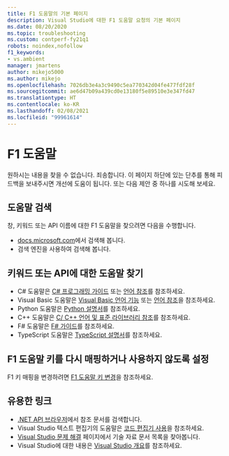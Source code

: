 ```yaml
---
title: F1 도움말의 기본 페이지
description: Visual Studio에 대한 F1 도움말 요청의 기본 페이지
ms.date: 08/20/2020
ms.topic: troubleshooting
ms.custom: contperf-fy21q1
robots: noindex,nofollow
f1_keywords:
- vs.ambient
manager: jmartens
author: mikejo5000
ms.author: mikejo
ms.openlocfilehash: 7026db3e4a3c9490c5ea770342d04fe477fdf28f
ms.sourcegitcommit: ae6d47b09a439cd0e13180f5e89510e3e347fd47
ms.translationtype: HT
ms.contentlocale: ko-KR
ms.lasthandoff: 02/08/2021
ms.locfileid: "99961614"
---
```

# <a name="f1-help"></a>F1 도움말

원하시는 내용을 찾을 수 없습니다. 죄송합니다. 이 페이지 하단에 있는 단추를 통해 피드백을 보내주시면 개선에 도움이 됩니다. 또는 다음 제안 중 하나를 시도해 보세요.

## <a name="search-for-help"></a>도움말 검색

창, 키워드 또는 API 이름에 대한 F1 도움말을 찾으려면 다음을 수행합니다.

- [docs.microsoft.com](/)에서 검색해 봅니다.
- 검색 엔진을 사용하여 검색해 봅니다.

## <a name="find-help-on-a-keyword-or-api"></a>키워드 또는 API에 대한 도움말 찾기

- C# 도움말은 [C# 프로그래밍 가이드](/dotnet/csharp/programming-guide/) 또는 [언어 참조](/dotnet/csharp/language-reference/)를 참조하세요.
- Visual Basic 도움말은 [Visual Basic 언어 기능](/dotnet/visual-basic/programming-guide/language-features/) 또는 [언어 참조](/dotnet/visual-basic/language-reference/)을 참조하세요.
- Python 도움말은 [Python 설명서](https://docs.python.org/)를 참조하세요.
- C++ 도움말은 [C/ C++ 언어 및 표준 라이브러리 참조](/cpp/cpp/c-cpp-language-and-standard-libraries)를 참조하세요.
- F# 도움말은 [F# 가이드](/dotnet/fsharp/)를 참조하세요.
- TypeScript 도움말은 [TypeScript 설명서](https://www.typescriptlang.org/docs)를 참조하세요.

## <a name="re-map-or-disable-the-f1-help-key"></a>F1 도움말 키를 다시 매핑하거나 사용하지 않도록 설정

F1 키 매핑을 변경하려면 [F1 도움말 키 변경](../not-in-toc/change-f1-help-key.md)을 참조하세요.

## <a name="useful-links"></a>유용한 링크

- [.NET API 브라우저](/dotnet/api/)에서 참조 문서를 검색합니다.
- Visual Studio 텍스트 편집기의 도움말은 [코드 편집기 사용](../../ide/writing-code-in-the-code-and-text-editor.md)을 참조하세요.
- [Visual Studio 문제 해결](/troubleshoot/visualstudio/welcome-visual-studio/) 페이지에서 기술 자료 문서 목록을 찾아봅니다.
- Visual Studio에 대한 내용은 [Visual Studio 개요](../../get-started/visual-studio-ide.md)를 참조하세요.